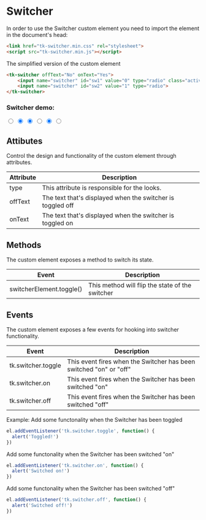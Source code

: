 # Switcher

In order to use the Switcher custom element you need to import the element in the document's head:
```html
<link href="tk-switcher.min.css" rel="stylesheet">
<script src="tk-switcher.min.js"></script>
```

The simplified version of the custom element
```html
<tk-switcher offText="No" onText="Yes">
	<input name="switcher" id="sw1" value="0" type="radio" class="active" checked>
	<input name="switcher" id="sw2" value="1" type="radio">
</tk-switcher>

```

### Switcher demo:
<tk-switcher type="success" offText="Off" onText="On">
	<input name="switcher1" id="sw1" value="0" type="radio">
	<input name="switcher1" id="sw2" value="1" type="radio" class="active" checked>
</tk-switcher>

<tk-switcher type="primary" offText="No" onText="Yes">
	<input name="switcher2" id="sw3" value="0" type="radio" class="active" checked>
	<input name="switcher2" id="sw4" value="1" type="radio">
</tk-switcher>

<tk-switcher type="danger" offText="Stable" onText="Alpha">
	<input name="switcher3" id="sw5" value="0" type="radio" class="active" checked>
	<input name="switcher3" id="sw6" value="1" type="radio">
</tk-switcher>


## Attibutes
Control the design and functionality of the custom element through attributes.

|Attribute				|Description								     												|
|-----------------------|-----------------------------------------------------------------------------------------------|
|type		|This attribute is responsible for the looks.																|
|offText	|The text that's displayed when the switcher is toggled off													|
|onText		|The text that's displayed when the switcher is toggled on													|

## Methods
The custom element exposes a method to switch its state.


|Event						|Description																	|
|---------------------------|-------------------------------------------------------------------------------|
|switcherElement.toggle()	|This method will flip the state of the switcher								|



## Events
The custom element exposes a few events for hooking into switcher functionality.


|Event					|Description								     												|
|-----------------------|-----------------------------------------------------------------------------------------------|
|tk.switcher.toggle	|This event fires when the Switcher has been switched "on" or "off"								|
|tk.switcher.on		|This event fires when the Switcher has been switched "on"										|
|tk.switcher.off	|This event fires when the Switcher has been switched "off"										|


Example:
Add some functonality when the Switcher has been toggled
```js
el.addEventListener('tk.switcher.toggle', function() {
  alert('Toggled!')
})
```

Add some functonality when the Switcher has been switched "on"
```js
el.addEventListener('tk.switcher.on', function() {
  alert('Switched on!')
})
```

Add some functonality when the Switcher has been switched "off"
```js
el.addEventListener('tk.switcher.off', function() {
  alert('Switched off!')
})
```
